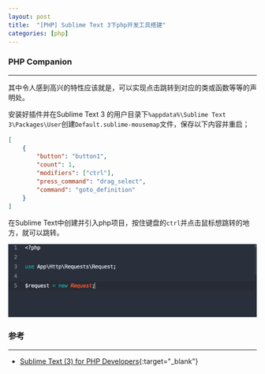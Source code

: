 ```yaml
---
layout: post
title:  "[PHP] Sublime Text 3下php开发工具搭建"
categories: [php]
---
```


### PHP Companion
-----------------------------

其中令人感到高兴的特性应该就是，可以实现点击跳转到对应的类或函数等等的声明处。

安装好插件并在Sublime Text 3 的用户目录下`%appdata%\Sublime Text 3\Packages\User`创建`Default.sublime-mousemap`文件，保存以下内容并重启；

```json
[
    {
        "button": "button1", 
        "count": 1, 
        "modifiers": ["ctrl"],
        "press_command": "drag_select",
        "command": "goto_definition"
    }
]
```

在Sublime Text中创建并引入php项目，按住键盘的`ctrl`并点击鼠标想跳转的地方，就可以跳转。

![st-click-to-definition](/public/images/st-click-to-definition.gif)

### 参考
-----------------------------

* [Sublime Text (3) for PHP Developers](https://mattstauffer.co/blog/sublime-text-3-for-php-developers){:target="_blank"}
